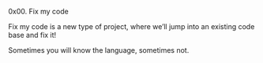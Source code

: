 0x00. Fix my code

Fix my code is a new type of project, where we’ll jump into an existing code base and fix it!

Sometimes you will know the language, sometimes not.
